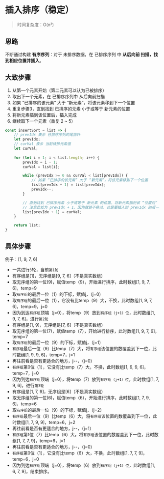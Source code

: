 # 插入排序（稳定）
> 时间复杂度：O(n²)

## 思路
不断通过构建 **有序序列**：对于 未排序数据，在 已排序序列 中 **从后向前 扫描，找到相应位置并插入**。

## 大致步骤
 1. 从第一个元素开始（第二元素可以认为已被排序）
 2. 取出下一个元素，在 已排序序列中 从后向前扫描
 3. 如果 “已排序的该元素” 大于 “新元素”，将该元素移到下一个位置
 4. 重复步骤3，直到找到 已排序的元素 小于或等于 新元素的位置
 5. 将新元素插到该位置后，插入完成
 6. 继续取下一个元素（重复 2 ~ 5）

```js
const insertSort = list => {
    // prevIdx 表示 已排序序列的尾指针
    let prevIdx;
    // curVal 表示 当前待排元素值
    let curVal;
    
    for (let i = 1; i < list.length; i++) {
        prevIdx = i - 1;
        curVal = list[i];

        while (prevIdx >= 0 && curVal < list[prevIdx]) {
            // 如果 “已排序的该元素” 大于 “新元素”，将该元素移到下一个位置
            list[prevIdx + 1] = list[prevIdx];
            prevIdx--;
        }

        // 直到找到 已排序元素 小于或等于 新元素 的位置，将新元素插到该 “位置后”
        // 注意此处为 prevIdx + 1，因为就算不移动，也是要插入到 prevIdx 的后一位
        list[prevIdx + 1] = curVal;
    }

    return list;
}
```

## 具体步骤
例子：[1, 9, 7, 6]
  - 一共进行`3`轮，当前`第1轮`
  - 有序组是[1]，无序组是[9, 7, 6]（不是真实数组）
  - 取无序组的第一位(9)，赋值temp（9），开始进行排序，此时数组[1, 9, 7, 6]，temp=9
  - 取`有序组`的最后一位（1）的下标，赋值j，（j=0）
  - 取`有序组`的最后一位（1），它没有比temp（9）大，不换，此时数组[1, 9, 7, 6]，temp=9，j=0
  - 因为到达`有序组`顶端（j=0），将temp（9）放到`有序组（j+1）位`，此时数组[1, 9, 7, 6]，进行`第2轮`
  - 有序组是[1, 9]，无序组是[7, 6]（不是真实数组）
  - 取无序组的第一位(7)，赋值temp（7），开始进行排序，此时数组[1, 9, 7, 6]，temp=7
  - 取`有序组`的最后一位（9）的下标，赋值j，（j=1）
  - `有序组`最后一位（9）比temp（7）大，将`有序组`该位置的数覆盖到下一位，此时数组[1, 9, 9, 6]，temp=7，j=1
  - 再往前看是否有更适合的地方，j--，（j=0）
  - `有序组`第0位（1），它没有比temp（7）大，不换，此时数组[1, 9, 9, 6]，temp=7，j=0
  - 因为到达`有序组`顶端（j=0），将temp（7）放到`有序组（j+1）位`，此时数组[1, 7, 9, 6]，进行`第3轮`
  - 有序组是[1, 7, 9]，无序组是[6]（不是真实数组）
  - 取无序组的第一位(6)，赋值temp（6），开始进行排序，此时数组[1, 7, 9, 6]，temp=6
  - 取`有序组`的最后一位（9）的下标，赋值j，（j=2）
  - `有序组`最后一位（9）比temp（6）大，将`有序组`该位置的数覆盖到下一位，此时数组[1, 7, 9, 9]，temp=6，j=2
  - 再往前看是否有更适合的地方，j--，（j=1）
  - `有序组`第1位（7）比temp（6）大，将`有序组`该位置的数覆盖到下一位，此时数组[1, 7, 7, 9]，temp=6，j=1
  - 再往前看是否有更适合的地方，j--，（j=0）
  - `有序组`第0位（1），它没有比temp（6）大，不换，此时数组[1, 7, 7, 9]，temp=6，j=0
  - 因为到达`有序组`顶端（j=0），将temp（6）放到`有序组（j+1）位`，此时数组[1, 6, 7, 9]，结束排序。
  
